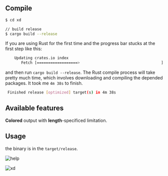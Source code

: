 ## Compile

```bash
$ cd xd

// build release
$ cargo build --release
```

If you are using Rust for the first time and the progress bar stucks at the first step like this: 

```bash
    Updating crates.io index
       Fetch [==================>                                    ]  34.94%
```


and then run `cargo build --release`. The Rust compile process will take pretty much time, which involves downloading and compiling the depended packages. It took me `4m 38s` to finish.

```bash
 Finished release [optimized] target(s) in 4m 38s
```

## Available features

**Colored** output with **length**-specificed limitation.

## Usage

the binary is in the `target/release`.

![help](/image/usage-help.png)

![xd](/image/usage-xd.png)

